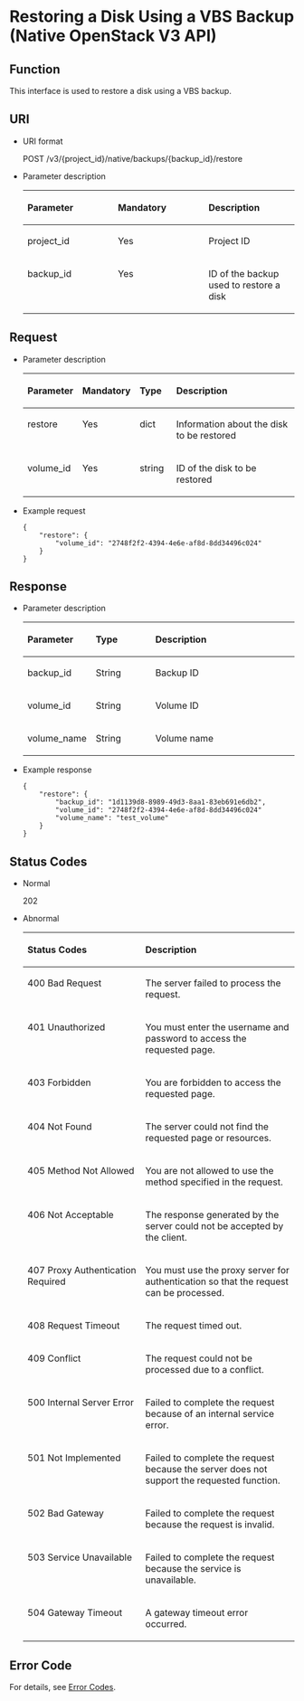 # Restoring a Disk Using a VBS Backup \(Native OpenStack V3 API\)<a name="EN-US_TOPIC_0143705539"></a>

## Function<a name="section11854613"></a>

This interface is used to restore a disk using a VBS backup.

## URI<a name="section39582655"></a>

-   URI format

    POST /v3/\{project\_id\}/native/backups/\{backup\_id\}/restore

-   Parameter description

    <a name="table53872188"></a>
    <table><thead align="left"><tr id="row40420929"><th class="cellrowborder" valign="top" width="33.33333333333333%" id="mcps1.1.4.1.1"><p id="p52869820"><a name="p52869820"></a><a name="p52869820"></a>Parameter</p>
    </th>
    <th class="cellrowborder" valign="top" width="33.33333333333333%" id="mcps1.1.4.1.2"><p id="p54597003"><a name="p54597003"></a><a name="p54597003"></a>Mandatory</p>
    </th>
    <th class="cellrowborder" valign="top" width="33.33333333333333%" id="mcps1.1.4.1.3"><p id="p60281111"><a name="p60281111"></a><a name="p60281111"></a>Description</p>
    </th>
    </tr>
    </thead>
    <tbody><tr id="row50931783"><td class="cellrowborder" valign="top" width="33.33333333333333%" headers="mcps1.1.4.1.1 "><p id="p31833731"><a name="p31833731"></a><a name="p31833731"></a>project_id</p>
    </td>
    <td class="cellrowborder" valign="top" width="33.33333333333333%" headers="mcps1.1.4.1.2 "><p id="p28395444"><a name="p28395444"></a><a name="p28395444"></a>Yes</p>
    </td>
    <td class="cellrowborder" valign="top" width="33.33333333333333%" headers="mcps1.1.4.1.3 "><p id="p64170449"><a name="p64170449"></a><a name="p64170449"></a>Project ID</p>
    </td>
    </tr>
    <tr id="row30749271"><td class="cellrowborder" valign="top" width="33.33333333333333%" headers="mcps1.1.4.1.1 "><p id="p7663035"><a name="p7663035"></a><a name="p7663035"></a>backup_id</p>
    </td>
    <td class="cellrowborder" valign="top" width="33.33333333333333%" headers="mcps1.1.4.1.2 "><p id="p16726062"><a name="p16726062"></a><a name="p16726062"></a>Yes</p>
    </td>
    <td class="cellrowborder" valign="top" width="33.33333333333333%" headers="mcps1.1.4.1.3 "><p id="p12633819"><a name="p12633819"></a><a name="p12633819"></a>ID of the backup used to restore a disk</p>
    </td>
    </tr>
    </tbody>
    </table>


## Request<a name="section20699582"></a>

-   Parameter description

    <a name="table1687812615267"></a>
    <table><thead align="left"><tr id="row2087872611268"><th class="cellrowborder" valign="top" width="15.15%" id="mcps1.1.5.1.1"><p id="p61804813"><a name="p61804813"></a><a name="p61804813"></a>Parameter</p>
    </th>
    <th class="cellrowborder" valign="top" width="13.13%" id="mcps1.1.5.1.2"><p id="p40133923"><a name="p40133923"></a><a name="p40133923"></a>Mandatory</p>
    </th>
    <th class="cellrowborder" valign="top" width="14.14%" id="mcps1.1.5.1.3"><p id="p14225104112"><a name="p14225104112"></a><a name="p14225104112"></a>Type</p>
    </th>
    <th class="cellrowborder" valign="top" width="57.58%" id="mcps1.1.5.1.4"><p id="p29622330"><a name="p29622330"></a><a name="p29622330"></a>Description</p>
    </th>
    </tr>
    </thead>
    <tbody><tr id="row570766171331"><td class="cellrowborder" valign="top" width="15.15%" headers="mcps1.1.5.1.1 "><p id="p46232095171331"><a name="p46232095171331"></a><a name="p46232095171331"></a>restore</p>
    </td>
    <td class="cellrowborder" valign="top" width="13.13%" headers="mcps1.1.5.1.2 "><p id="p53812216171331"><a name="p53812216171331"></a><a name="p53812216171331"></a>Yes</p>
    </td>
    <td class="cellrowborder" valign="top" width="14.14%" headers="mcps1.1.5.1.3 "><p id="p63822274171331"><a name="p63822274171331"></a><a name="p63822274171331"></a>dict</p>
    </td>
    <td class="cellrowborder" valign="top" width="57.58%" headers="mcps1.1.5.1.4 "><p id="p2221733171331"><a name="p2221733171331"></a><a name="p2221733171331"></a>Information about the disk to be restored</p>
    </td>
    </tr>
    <tr id="row1087972612265"><td class="cellrowborder" valign="top" width="15.15%" headers="mcps1.1.5.1.1 "><p id="p587932612615"><a name="p587932612615"></a><a name="p587932612615"></a>volume_id</p>
    </td>
    <td class="cellrowborder" valign="top" width="13.13%" headers="mcps1.1.5.1.2 "><p id="p28792262264"><a name="p28792262264"></a><a name="p28792262264"></a>Yes</p>
    </td>
    <td class="cellrowborder" valign="top" width="14.14%" headers="mcps1.1.5.1.3 "><p id="p17879326202615"><a name="p17879326202615"></a><a name="p17879326202615"></a>string</p>
    </td>
    <td class="cellrowborder" valign="top" width="57.58%" headers="mcps1.1.5.1.4 "><p id="p18791262269"><a name="p18791262269"></a><a name="p18791262269"></a>ID of the disk to be restored</p>
    </td>
    </tr>
    </tbody>
    </table>


-   Example request

    ```
    {
        "restore": {
            "volume_id": "2748f2f2-4394-4e6e-af8d-8dd34496c024"
        }
    }
    ```


## Response<a name="section52078514"></a>

-   Parameter description

    <a name="table46024180171524"></a>
    <table><thead align="left"><tr id="row56596790171524"><th class="cellrowborder" valign="top" width="23.53%" id="mcps1.1.4.1.1"><p id="p16959711142017"><a name="p16959711142017"></a><a name="p16959711142017"></a>Parameter</p>
    </th>
    <th class="cellrowborder" valign="top" width="22.35%" id="mcps1.1.4.1.2"><p id="p12959111102013"><a name="p12959111102013"></a><a name="p12959111102013"></a>Type</p>
    </th>
    <th class="cellrowborder" valign="top" width="54.120000000000005%" id="mcps1.1.4.1.3"><p id="p5959101112208"><a name="p5959101112208"></a><a name="p5959101112208"></a>Description</p>
    </th>
    </tr>
    </thead>
    <tbody><tr id="row25919714171524"><td class="cellrowborder" valign="top" width="23.53%" headers="mcps1.1.4.1.1 "><p id="p19122053171524"><a name="p19122053171524"></a><a name="p19122053171524"></a>backup_id</p>
    </td>
    <td class="cellrowborder" valign="top" width="22.35%" headers="mcps1.1.4.1.2 "><p id="p1383663416487"><a name="p1383663416487"></a><a name="p1383663416487"></a>String</p>
    </td>
    <td class="cellrowborder" valign="top" width="54.120000000000005%" headers="mcps1.1.4.1.3 "><p id="p15309284171524"><a name="p15309284171524"></a><a name="p15309284171524"></a>Backup ID</p>
    </td>
    </tr>
    <tr id="row3565834171524"><td class="cellrowborder" valign="top" width="23.53%" headers="mcps1.1.4.1.1 "><p id="p20397103171524"><a name="p20397103171524"></a><a name="p20397103171524"></a>volume_id</p>
    </td>
    <td class="cellrowborder" valign="top" width="22.35%" headers="mcps1.1.4.1.2 "><p id="p0602173694819"><a name="p0602173694819"></a><a name="p0602173694819"></a>String</p>
    </td>
    <td class="cellrowborder" valign="top" width="54.120000000000005%" headers="mcps1.1.4.1.3 "><p id="p30566249171524"><a name="p30566249171524"></a><a name="p30566249171524"></a>Volume ID</p>
    </td>
    </tr>
    <tr id="row6660791171524"><td class="cellrowborder" valign="top" width="23.53%" headers="mcps1.1.4.1.1 "><p id="p2653175171524"><a name="p2653175171524"></a><a name="p2653175171524"></a>volume_name</p>
    </td>
    <td class="cellrowborder" valign="top" width="22.35%" headers="mcps1.1.4.1.2 "><p id="p13580632171524"><a name="p13580632171524"></a><a name="p13580632171524"></a>String</p>
    </td>
    <td class="cellrowborder" valign="top" width="54.120000000000005%" headers="mcps1.1.4.1.3 "><p id="p49067419171524"><a name="p49067419171524"></a><a name="p49067419171524"></a>Volume name</p>
    </td>
    </tr>
    </tbody>
    </table>

-   Example response

    ```
    {
        "restore": {
            "backup_id": "1d1139d8-8989-49d3-8aa1-83eb691e6db2", 
            "volume_id": "2748f2f2-4394-4e6e-af8d-8dd34496c024"
            "volume_name": "test_volume"
        }
    }
    ```


## Status Codes<a name="section66053444"></a>

-   Normal

    202

-   Abnormal

    <a name="table17411442203238"></a>
    <table><thead align="left"><tr id="row20469972203238"><th class="cellrowborder" valign="top" width="43.419999999999995%" id="mcps1.1.3.1.1"><p id="p47455040203238"><a name="p47455040203238"></a><a name="p47455040203238"></a>Status Codes</p>
    </th>
    <th class="cellrowborder" valign="top" width="56.58%" id="mcps1.1.3.1.2"><p id="p18653028203238"><a name="p18653028203238"></a><a name="p18653028203238"></a>Description</p>
    </th>
    </tr>
    </thead>
    <tbody><tr id="row34500329203238"><td class="cellrowborder" valign="top" width="43.419999999999995%" headers="mcps1.1.3.1.1 "><p id="p43063287203238"><a name="p43063287203238"></a><a name="p43063287203238"></a>400 Bad Request</p>
    </td>
    <td class="cellrowborder" valign="top" width="56.58%" headers="mcps1.1.3.1.2 "><p id="p65574197203238"><a name="p65574197203238"></a><a name="p65574197203238"></a>The server failed to process the request.</p>
    </td>
    </tr>
    <tr id="row53296861203238"><td class="cellrowborder" valign="top" width="43.419999999999995%" headers="mcps1.1.3.1.1 "><p id="p22078503203238"><a name="p22078503203238"></a><a name="p22078503203238"></a>401 Unauthorized</p>
    </td>
    <td class="cellrowborder" valign="top" width="56.58%" headers="mcps1.1.3.1.2 "><p id="p43528309203238"><a name="p43528309203238"></a><a name="p43528309203238"></a>You must enter the username and password to access the requested page.</p>
    </td>
    </tr>
    <tr id="row56210465203238"><td class="cellrowborder" valign="top" width="43.419999999999995%" headers="mcps1.1.3.1.1 "><p id="p56753841203238"><a name="p56753841203238"></a><a name="p56753841203238"></a>403 Forbidden</p>
    </td>
    <td class="cellrowborder" valign="top" width="56.58%" headers="mcps1.1.3.1.2 "><p id="p33658426203238"><a name="p33658426203238"></a><a name="p33658426203238"></a>You are forbidden to access the requested page.</p>
    </td>
    </tr>
    <tr id="row34490379203238"><td class="cellrowborder" valign="top" width="43.419999999999995%" headers="mcps1.1.3.1.1 "><p id="p42257275203238"><a name="p42257275203238"></a><a name="p42257275203238"></a>404 Not Found</p>
    </td>
    <td class="cellrowborder" valign="top" width="56.58%" headers="mcps1.1.3.1.2 "><p id="p287223203238"><a name="p287223203238"></a><a name="p287223203238"></a>The server could not find the requested page or resources.</p>
    </td>
    </tr>
    <tr id="row2585014203238"><td class="cellrowborder" valign="top" width="43.419999999999995%" headers="mcps1.1.3.1.1 "><p id="p8059568203238"><a name="p8059568203238"></a><a name="p8059568203238"></a>405 Method Not Allowed</p>
    </td>
    <td class="cellrowborder" valign="top" width="56.58%" headers="mcps1.1.3.1.2 "><p id="p48845291203238"><a name="p48845291203238"></a><a name="p48845291203238"></a>You are not allowed to use the method specified in the request.</p>
    </td>
    </tr>
    <tr id="row36954440203238"><td class="cellrowborder" valign="top" width="43.419999999999995%" headers="mcps1.1.3.1.1 "><p id="p40519687203238"><a name="p40519687203238"></a><a name="p40519687203238"></a>406 Not Acceptable</p>
    </td>
    <td class="cellrowborder" valign="top" width="56.58%" headers="mcps1.1.3.1.2 "><p id="p60869210203238"><a name="p60869210203238"></a><a name="p60869210203238"></a>The response generated by the server could not be accepted by the client.</p>
    </td>
    </tr>
    <tr id="row10951983203238"><td class="cellrowborder" valign="top" width="43.419999999999995%" headers="mcps1.1.3.1.1 "><p id="p14695420203238"><a name="p14695420203238"></a><a name="p14695420203238"></a>407 Proxy Authentication Required</p>
    </td>
    <td class="cellrowborder" valign="top" width="56.58%" headers="mcps1.1.3.1.2 "><p id="p49478353203238"><a name="p49478353203238"></a><a name="p49478353203238"></a>You must use the proxy server for authentication so that the request can be processed.</p>
    </td>
    </tr>
    <tr id="row42651999203238"><td class="cellrowborder" valign="top" width="43.419999999999995%" headers="mcps1.1.3.1.1 "><p id="p32259860203238"><a name="p32259860203238"></a><a name="p32259860203238"></a>408 Request Timeout</p>
    </td>
    <td class="cellrowborder" valign="top" width="56.58%" headers="mcps1.1.3.1.2 "><p id="p62911845203238"><a name="p62911845203238"></a><a name="p62911845203238"></a>The request timed out.</p>
    </td>
    </tr>
    <tr id="row29335700203238"><td class="cellrowborder" valign="top" width="43.419999999999995%" headers="mcps1.1.3.1.1 "><p id="p27381532203238"><a name="p27381532203238"></a><a name="p27381532203238"></a>409 Conflict</p>
    </td>
    <td class="cellrowborder" valign="top" width="56.58%" headers="mcps1.1.3.1.2 "><p id="p3311604203238"><a name="p3311604203238"></a><a name="p3311604203238"></a>The request could not be processed due to a conflict.</p>
    </td>
    </tr>
    <tr id="row29804437203238"><td class="cellrowborder" valign="top" width="43.419999999999995%" headers="mcps1.1.3.1.1 "><p id="p65349225203238"><a name="p65349225203238"></a><a name="p65349225203238"></a>500 Internal Server Error</p>
    </td>
    <td class="cellrowborder" valign="top" width="56.58%" headers="mcps1.1.3.1.2 "><p id="p58795873203238"><a name="p58795873203238"></a><a name="p58795873203238"></a>Failed to complete the request because of an internal service error.</p>
    </td>
    </tr>
    <tr id="row59400814203238"><td class="cellrowborder" valign="top" width="43.419999999999995%" headers="mcps1.1.3.1.1 "><p id="p46736664203238"><a name="p46736664203238"></a><a name="p46736664203238"></a>501 Not Implemented</p>
    </td>
    <td class="cellrowborder" valign="top" width="56.58%" headers="mcps1.1.3.1.2 "><p id="p27573467203238"><a name="p27573467203238"></a><a name="p27573467203238"></a>Failed to complete the request because the server does not support the requested function.</p>
    </td>
    </tr>
    <tr id="row46834613203238"><td class="cellrowborder" valign="top" width="43.419999999999995%" headers="mcps1.1.3.1.1 "><p id="p35507279203238"><a name="p35507279203238"></a><a name="p35507279203238"></a>502 Bad Gateway</p>
    </td>
    <td class="cellrowborder" valign="top" width="56.58%" headers="mcps1.1.3.1.2 "><p id="p57517333203238"><a name="p57517333203238"></a><a name="p57517333203238"></a>Failed to complete the request because the request is invalid.</p>
    </td>
    </tr>
    <tr id="row47893957203238"><td class="cellrowborder" valign="top" width="43.419999999999995%" headers="mcps1.1.3.1.1 "><p id="p54205305203238"><a name="p54205305203238"></a><a name="p54205305203238"></a>503 Service Unavailable</p>
    </td>
    <td class="cellrowborder" valign="top" width="56.58%" headers="mcps1.1.3.1.2 "><p id="p28553614203238"><a name="p28553614203238"></a><a name="p28553614203238"></a>Failed to complete the request because the service is unavailable.</p>
    </td>
    </tr>
    <tr id="row55655940203238"><td class="cellrowborder" valign="top" width="43.419999999999995%" headers="mcps1.1.3.1.1 "><p id="p11837325203238"><a name="p11837325203238"></a><a name="p11837325203238"></a>504 Gateway Timeout</p>
    </td>
    <td class="cellrowborder" valign="top" width="56.58%" headers="mcps1.1.3.1.2 "><p id="p19299274203238"><a name="p19299274203238"></a><a name="p19299274203238"></a>A gateway timeout error occurred.</p>
    </td>
    </tr>
    </tbody>
    </table>


## Error Code<a name="section1362310255432"></a>

For details, see  [Error Codes](error-codes.md).

